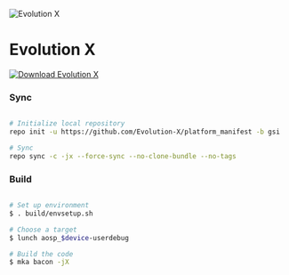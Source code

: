 ![Evolution X](https://github.com/Evolution-X/platform_manifest/raw/pie/BannerLight.png)

# Evolution X #

[![Download Evolution X](https://img.shields.io/sourceforge/dt/evolution-x.svg)](https://sourceforge.net/projects/evolution-x/files/latest/download)

### Sync ###

```bash

# Initialize local repository
repo init -u https://github.com/Evolution-X/platform_manifest -b gsi

# Sync
repo sync -c -jx --force-sync --no-clone-bundle --no-tags
```

### Build ###

```bash

# Set up environment
$ . build/envsetup.sh

# Choose a target
$ lunch aosp_$device-userdebug

# Build the code
$ mka bacon -jX
```
